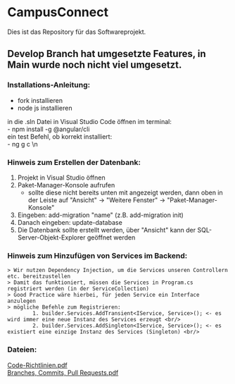 # CampusConnect

Dies ist das Repository für das Softwareprojekt.

## Develop Branch hat umgesetzte Features, in Main wurde noch nicht viel umgesetzt.

### Installations-Anleitung:

- fork installieren 
- node js installieren

in die .sln Datei in Visual Studio Code öffnen
im terminal: <br/>
	- npm install -g @angular/cli  <br/>
ein test Befehl, ob korrekt installiert: <br/>
	- ng g c  \n <br/>


### Hinweis zum Erstellen der Datenbank:
 1. Projekt in Visual Studio öffnen
 2. Paket-Manager-Konsole aufrufen
      -  sollte diese nicht bereits unten mit angezeigt werden, dann
         oben in der Leiste auf "Ansicht" -> "Weitere Fenster" -> "Paket-Manager-Konsole"
 3. Eingeben: add-migration "name" (z.B. add-migration init)
 4. Danach eingeben: update-database
 5. Die Datenbank sollte erstellt werden, über "Ansicht" kann der SQL-Server-Objekt-Explorer geöffnet werden

### Hinweis zum Hinzufügen von Services im Backend:
	> Wir nutzen Dependency Injection, um die Services unseren Controllern etc. bereitzustellen
 	> Damit das funktioniert, müssen die Services in Program.cs registriert werden (in der ServiceCollection)
  	> Good Practice wäre hierbei, für jeden Service ein Interface anzulegen
   	> mögliche Befehle zum Registrieren:
    		1. builder.Services.AddTransient<IService, Service>(); <- es wird immer eine neue Instanz des Services erzeugt <br/>
      		2. builder.Services.AddSingleton<IService, Service>(); <- es existiert eine einzige Instanz des Services (Singleton) <br/>

### Dateien: <br/>
[Code-Richtlinien.pdf](https://github.com/user-attachments/files/19986317/Code-Richtlinien.pdf) <br/>
[Branches, Commits, Pull Requests.pdf](https://github.com/user-attachments/files/19986316/Branches.Commits.Pull.Requests.pdf)
